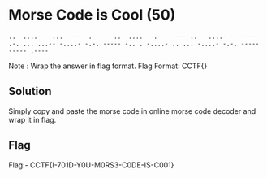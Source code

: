 # Morse Code is Cool (50)

``
.. -....- --... ----- .---- -.. -....- -.-- ----- ..- -....- -- ----- .-. ... ...-- -....- -.-. ----- -.. . -....- .. ... -....- -.-. ----- ----- .----
``


Note : Wrap the answer in flag format. Flag Format: CCTF{}

## Solution

Simply copy and paste the morse code in online morse code decoder and wrap it in flag.

## Flag
Flag:-   CCTF{I-701D-Y0U-M0RS3-C0DE-IS-C001}
